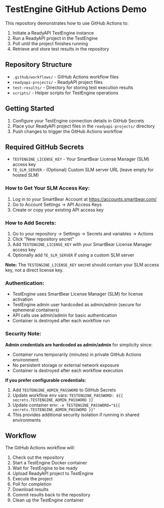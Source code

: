 # TestEngine GitHub Actions Demo

This repository demonstrates how to use GitHub Actions to:
1. Initiate a ReadyAPI TestEngine instance
2. Run a ReadyAPI project in the TestEngine
3. Poll until the project finishes running
4. Retrieve and store test results in the repository

## Repository Structure

- `.github/workflows/` - GitHub Actions workflow files
- `readyapi-projects/` - ReadyAPI project files
- `test-results/` - Directory for storing test execution results
- `scripts/` - Helper scripts for TestEngine operations

## Getting Started

1. Configure your TestEngine connection details in GitHub Secrets
2. Place your ReadyAPI project files in the `readyapi-projects/` directory
3. Push changes to trigger the GitHub Actions workflow

## Required GitHub Secrets

- `TESTENGINE_LICENSE_KEY` - Your SmartBear License Manager (SLM) access key
- `TE_SLM_SERVER` - (Optional) Custom SLM server URL (leave empty for hosted SLM)

### How to Get Your SLM Access Key:
1. Log in to your SmartBear Account at https://accounts.smartbear.com/
2. Go to Account Settings → API Access Keys
3. Create or copy your existing API access key

### How to Add Secrets:
1. Go to your repository → Settings → Secrets and variables → Actions
2. Click "New repository secret"  
3. Add `TESTENGINE_LICENSE_KEY` with your SmartBear License Manager access key
4. Optionally add `TE_SLM_SERVER` if using a custom SLM server

**Note:** The `TESTENGINE_LICENSE_KEY` secret should contain your SLM access key, not a direct license key.

### Authentication:
- TestEngine uses SmartBear License Manager (SLM) for license activation
- TestEngine admin user hardcoded as admin/admin (secure for ephemeral containers)
- API calls use admin/admin for basic authentication
- Container is destroyed after each workflow run

### Security Note:
**Admin credentials are hardcoded as admin/admin** for simplicity since:
- Container runs temporarily (minutes) in private GitHub Actions environment
- No persistent storage or external network exposure
- Container is destroyed after each workflow execution

**If you prefer configurable credentials:**
1. Add `TESTENGINE_ADMIN_PASSWORD` to GitHub Secrets
2. Update workflow env vars: `TESTENGINE_PASSWORD: ${{ secrets.TESTENGINE_ADMIN_PASSWORD }}`
3. Update container env: `-e TESTENGINE_PASSWORD="${{ secrets.TESTENGINE_ADMIN_PASSWORD }}"`
4. This provides additional security isolation if running in shared environments

## Workflow

The GitHub Actions workflow will:
1. Check out the repository
2. Start a TestEngine Docker container
3. Wait for TestEngine to be ready
4. Upload ReadyAPI project to TestEngine
5. Execute the project
6. Poll for completion
7. Download results
8. Commit results back to the repository
9. Clean up the TestEngine container